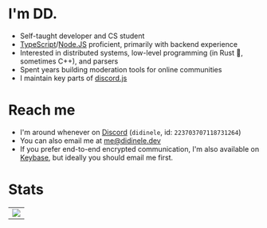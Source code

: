 # I'm DD. <img src="https://komarev.com/ghpvc/?username=didinele" alt="" />

- Self-taught developer and CS student
- [TypeScript]/[Node.JS] proficient, primarily with backend experience
- Interested in distributed systems, low-level programming (in Rust 🦀, sometimes C++), and parsers
- Spent years building moderation tools for online communities
- I maintain key parts of [discord.js]

# Reach me
- I'm around whenever on [Discord] (`didinele`, id: `223703707118731264`)
- You can also email me at [me@didinele.dev](mailto:me@didinele.dev)
- If you prefer end-to-end encrypted communication, I'm also available on [Keybase], but
ideally you should email me first.

# Stats

<table>
  <tr>
    <td align="center" style="padding=0;width=50%;">
      <img align="center" style="padding=0;" src="https://gh-stats.didinele.dev/api/?username=didinele&show_icons=true&title_color=4F8CC9&text_color=9f9f9f&bg_color=00000000&hide_border=true&icon_color=4F8CC9&hide_title=true&count_private=true"/>
    </td>
  </tr>
</table>

[Discord]:                      https://discord.com
[Docker]:                       https://www.docker.com
[TypeScript]:                   https://www.typescriptlang.org
[Node.JS]:                      https://nodejs.org
[PostgreSQL]:                   https://www.postgresql.org
[Caddy]:                        https://caddyserver.com
[NGINX]:                        https://www.nginx.com
[Redis]:                        https://redis.io
[Keybase]:                      https://keybase.io/didinele
[discord.js]:                   https://github.com/discordjs/discord.js
